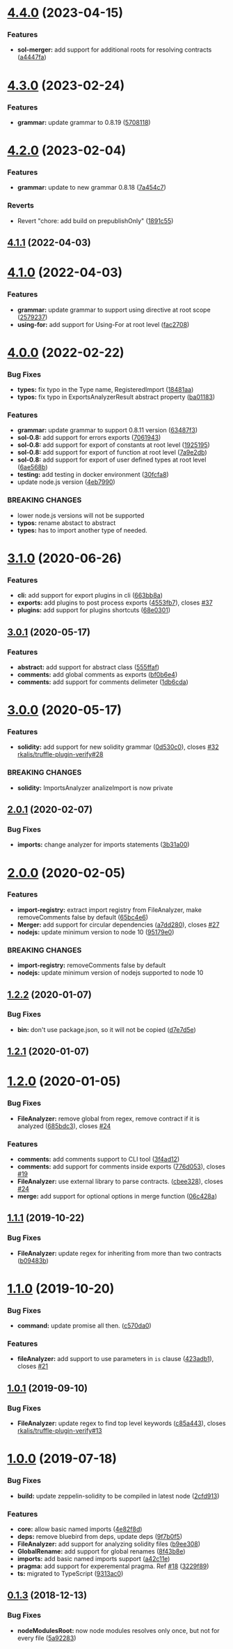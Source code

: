 # [4.4.0](https://github.com/RyuuGan/sol-merger/compare/v4.3.0...v4.4.0) (2023-04-15)


### Features

* **sol-merger:** add support for additional roots for resolving contracts ([a4447fa](https://github.com/RyuuGan/sol-merger/commit/a4447fa69b097ee79af985f25f0a4c7fbffad720))



# [4.3.0](https://github.com/RyuuGan/sol-merger/compare/v4.2.0...v4.3.0) (2023-02-24)


### Features

* **grammar:** update grammar to 0.8.19 ([5708118](https://github.com/RyuuGan/sol-merger/commit/5708118b001a961bd817c1375611029dec4145b4))



# [4.2.0](https://github.com/RyuuGan/sol-merger/compare/v4.1.1...v4.2.0) (2023-02-04)


### Features

* **grammar:** update to new grammar 0.8.18 ([7a454c7](https://github.com/RyuuGan/sol-merger/commit/7a454c7497c0fc575a537499a74cad62091097b3))


### Reverts

* Revert "chore: add build on prepublishOnly" ([1891c55](https://github.com/RyuuGan/sol-merger/commit/1891c550f5596c73290dc5950d715fafc91b8927))



## [4.1.1](https://github.com/RyuuGan/sol-merger/compare/v4.1.0...v4.1.1) (2022-04-03)



# [4.1.0](https://github.com/RyuuGan/sol-merger/compare/v4.0.0...v4.1.0) (2022-04-03)


### Features

* **grammar:** update grammar to support using directive at root scope ([2579237](https://github.com/RyuuGan/sol-merger/commit/257923703faaf36f6b86f7c16ec69ea1c6432e16))
* **using-for:** add support for Using-For at root level ([fac2708](https://github.com/RyuuGan/sol-merger/commit/fac2708055161b456b037fd29231608278b0b764))



# [4.0.0](https://github.com/RyuuGan/sol-merger/compare/v3.1.0...v4.0.0) (2022-02-22)


### Bug Fixes

* **types:** fix typo in the Type name, RegisteredImport ([18481aa](https://github.com/RyuuGan/sol-merger/commit/18481aa6b0d8ad778f97d9480342d508c7ffb41b))
* **typos:** fix typo in ExportsAnalyzerResult abstract property ([ba01183](https://github.com/RyuuGan/sol-merger/commit/ba01183b4e10e16fbcc01c09df21d9a0ba4182c6))


### Features

* **grammar:** update grammar to support 0.8.11 version ([63487f3](https://github.com/RyuuGan/sol-merger/commit/63487f37c98d82f289bea46fc408eb039d755858))
* **sol-0.8:** add support for errors exports ([7061943](https://github.com/RyuuGan/sol-merger/commit/7061943d520bbaaa14fbad4cd54e74a248f02456))
* **sol-0.8:** add support for export of constants at root level ([1925195](https://github.com/RyuuGan/sol-merger/commit/1925195d09151c487a675613ddd4b5ced23a80e5))
* **sol-0.8:** add support for export of function at root level ([7a9e2db](https://github.com/RyuuGan/sol-merger/commit/7a9e2db313519d32c5229fcceab398909743b389))
* **sol-0.8:** add support for export of user defined types at root level ([6ae568b](https://github.com/RyuuGan/sol-merger/commit/6ae568bce126d0b48781ad9c426f93ce124719ae))
* **testing:** add testing in docker environment ([30fcfa8](https://github.com/RyuuGan/sol-merger/commit/30fcfa8ff2a626cad046cec4a3aabcdc371a9972))
* update node.js version ([4eb7990](https://github.com/RyuuGan/sol-merger/commit/4eb7990e5eb68f76d6dfec1febded5cc700f5897))


### BREAKING CHANGES

* lower node.js versions will not be supported
* **typos:** rename abstact to abstract
* **types:** has to import another type of needed.



# [3.1.0](https://github.com/RyuuGan/sol-merger/compare/v3.0.1...v3.1.0) (2020-06-26)


### Features

* **cli:** add support for export plugins in cli ([663bb8a](https://github.com/RyuuGan/sol-merger/commit/663bb8a092d6c78d3907f5e73df6cbce8dc5ffdb))
* **exports:** add plugins to post process exports ([4553fb7](https://github.com/RyuuGan/sol-merger/commit/4553fb7dcc0d2a1f53e90ae79412981a3c804dc6)), closes [#37](https://github.com/RyuuGan/sol-merger/issues/37)
* **plugins:** add support for plugins shortcuts ([68e0301](https://github.com/RyuuGan/sol-merger/commit/68e030175f28185df8df29cb928930d2063ae6bd))



## [3.0.1](https://github.com/RyuuGan/sol-merger/compare/v3.0.0...v3.0.1) (2020-05-17)


### Features

* **abstract:** add support for abstract class ([555ffaf](https://github.com/RyuuGan/sol-merger/commit/555ffaf79f7d4871e5baa5247de67b7334ed2643))
* **comments:** add global comments as exports ([bf0b6e4](https://github.com/RyuuGan/sol-merger/commit/bf0b6e41bd2984e183e41f988710a328eaeda4c3))
* **comments:** add support for comments delimeter ([1db6cda](https://github.com/RyuuGan/sol-merger/commit/1db6cdabc3a0790023fd835d5fd8ed88d09ab4f3))



# [3.0.0](https://github.com/RyuuGan/sol-merger/compare/v2.0.1...v3.0.0) (2020-05-17)


### Features

* **solidity:** add support for new solidity grammar ([0d530c0](https://github.com/RyuuGan/sol-merger/commit/0d530c0ad29f99aba617cc0ec73afb52b4890934)), closes [#32](https://github.com/RyuuGan/sol-merger/issues/32) [rkalis/truffle-plugin-verify#28](https://github.com/rkalis/truffle-plugin-verify/issues/28)


### BREAKING CHANGES

* **solidity:** ImportsAnalyzer analizeImport is now private



## [2.0.1](https://github.com/RyuuGan/sol-merger/compare/v2.0.0...v2.0.1) (2020-02-07)


### Bug Fixes

* **imports:** change analyzer for imports statements ([3b31a00](https://github.com/RyuuGan/sol-merger/commit/3b31a00a468ef5205bca4be52a469d2ae4bf4dff))



# [2.0.0](https://github.com/RyuuGan/sol-merger/compare/v1.2.2...v2.0.0) (2020-02-05)


### Features

* **import-registry:** extract import registry from FileAnalyzer, make removeComments false by default ([65bc4e6](https://github.com/RyuuGan/sol-merger/commit/65bc4e6dad5a63c9e9cba9860deade7c10eb2122))
* **Merger:** add support for circular dependencies ([a7dd280](https://github.com/RyuuGan/sol-merger/commit/a7dd28004c5b7ae8049f00cd60829fff08cb882f)), closes [#27](https://github.com/RyuuGan/sol-merger/issues/27)
* **nodejs:** update minimum version to node 10 ([95179e0](https://github.com/RyuuGan/sol-merger/commit/95179e0f3a3458f5f52b2f58e50ed20265b0a589))


### BREAKING CHANGES

* **import-registry:** removeComments false by default
* **nodejs:** update minimum version of nodejs supported to node 10



## [1.2.2](https://github.com/RyuuGan/sol-merger/compare/v1.2.1...v1.2.2) (2020-01-07)


### Bug Fixes

* **bin:** don't use package.json, so it will not be copied ([d7e7d5e](https://github.com/RyuuGan/sol-merger/commit/d7e7d5e072be93e30c7405af680914aad3aff86b))



## [1.2.1](https://github.com/RyuuGan/sol-merger/compare/v1.2.0...v1.2.1) (2020-01-07)



# [1.2.0](https://github.com/RyuuGan/sol-merger/compare/v1.1.1...v1.2.0) (2020-01-05)


### Bug Fixes

* **FileAnalyzer:** remove global from regex, remove contract if it is analyzed ([685bdc3](https://github.com/RyuuGan/sol-merger/commit/685bdc3a94ef399d77b6e66acc69143bf35b59ce)), closes [#24](https://github.com/RyuuGan/sol-merger/issues/24)


### Features

* **comments:** add comments support to CLI tool ([3f4ad12](https://github.com/RyuuGan/sol-merger/commit/3f4ad12bb662b544d0bd9243107de5fcb07b1c3f))
* **comments:** add support for comments inside exports ([776d053](https://github.com/RyuuGan/sol-merger/commit/776d053ef2e2f9140cb21970b554e4cfe8dac6fa)), closes [#19](https://github.com/RyuuGan/sol-merger/issues/19)
* **FileAnalyzer:** use external library to parse contracts. ([cbee328](https://github.com/RyuuGan/sol-merger/commit/cbee3284ec17402ec49d520396d24d49a2eb7cea)), closes [#24](https://github.com/RyuuGan/sol-merger/issues/24)
* **merge:** add support for optional options in merge function ([06c428a](https://github.com/RyuuGan/sol-merger/commit/06c428a8f3c49bddd6fa56df15527b5de86df1fc))



## [1.1.1](https://github.com/RyuuGan/sol-merger/compare/v1.1.0...v1.1.1) (2019-10-22)


### Bug Fixes

* **FileAnalyzer:** update regex for inheriting from more than two contracts ([b09483b](https://github.com/RyuuGan/sol-merger/commit/b09483b6a99d3ac35ec6e37be6cbd43b100ef6f0))



# [1.1.0](https://github.com/RyuuGan/sol-merger/compare/v1.0.1...v1.1.0) (2019-10-20)


### Bug Fixes

* **command:** update promise all then. ([c570da0](https://github.com/RyuuGan/sol-merger/commit/c570da0cccff1737ad892a2036b22111cea19b48))


### Features

* **fileAnalyzer:** add support to use parameters in `is` clause ([423adb1](https://github.com/RyuuGan/sol-merger/commit/423adb1d4c0f25ad5d62552d24f9fca62a2d2a10)), closes [#21](https://github.com/RyuuGan/sol-merger/issues/21)



## [1.0.1](https://github.com/RyuuGan/sol-merger/compare/v1.0.0...v1.0.1) (2019-09-10)


### Bug Fixes

* **FileAnalyzer:** update regex to find top level keywords ([c85a443](https://github.com/RyuuGan/sol-merger/commit/c85a4438cb977077ab18202d5732af0ea220e808)), closes [rkalis/truffle-plugin-verify#13](https://github.com/rkalis/truffle-plugin-verify/issues/13)



# [1.0.0](https://github.com/RyuuGan/sol-merger/compare/v0.1.3...v1.0.0) (2019-07-18)


### Bug Fixes

* **build:** update zeppelin-solidity to be compiled in latest node ([2cfd913](https://github.com/RyuuGan/sol-merger/commit/2cfd91303be4b8bb2bacf158c598f8e755a8a562))


### Features

* **core:** allow basic named imports ([4e82f8d](https://github.com/RyuuGan/sol-merger/commit/4e82f8dfbbfcbb20f70f78b9b2eebf37c67d0ee7))
* **deps:** remove bluebird from deps, update deps ([9f7b0f5](https://github.com/RyuuGan/sol-merger/commit/9f7b0f542248c68f36e158b9462cfc8641fffd91))
* **FileAnalyzer:** add support for analyzing solidity files ([b9ee308](https://github.com/RyuuGan/sol-merger/commit/b9ee3080b53b49c415ac4ed5759df7a4ab42e93d))
* **GlobalRename:** add support for global renames ([8f43b8e](https://github.com/RyuuGan/sol-merger/commit/8f43b8e3b42511d46fa520f5170a98980778419c))
* **imports:** add basic named imports support ([a42c11e](https://github.com/RyuuGan/sol-merger/commit/a42c11e79611aa5b3558cb6a77a4ac6d39b5ffe9))
* **pragma:** add support for experemental pragma. Ref [#18](https://github.com/RyuuGan/sol-merger/issues/18) ([3229f89](https://github.com/RyuuGan/sol-merger/commit/3229f89d328ea46bf3032ea987743ecb968c8470))
* **ts:** migrated to TypeScript ([9313ac0](https://github.com/RyuuGan/sol-merger/commit/9313ac01085b95a3a23b83e74d7fcd11927ebd99))



## [0.1.3](https://github.com/RyuuGan/sol-merger/compare/5a922838fe73fd8b7ebfa56b266ab202e8ebafbd...v0.1.3) (2018-12-13)


### Bug Fixes

* **nodeModulesRoot:** now node modules resolves only once, but not for every file ([5a92283](https://github.com/RyuuGan/sol-merger/commit/5a922838fe73fd8b7ebfa56b266ab202e8ebafbd))



